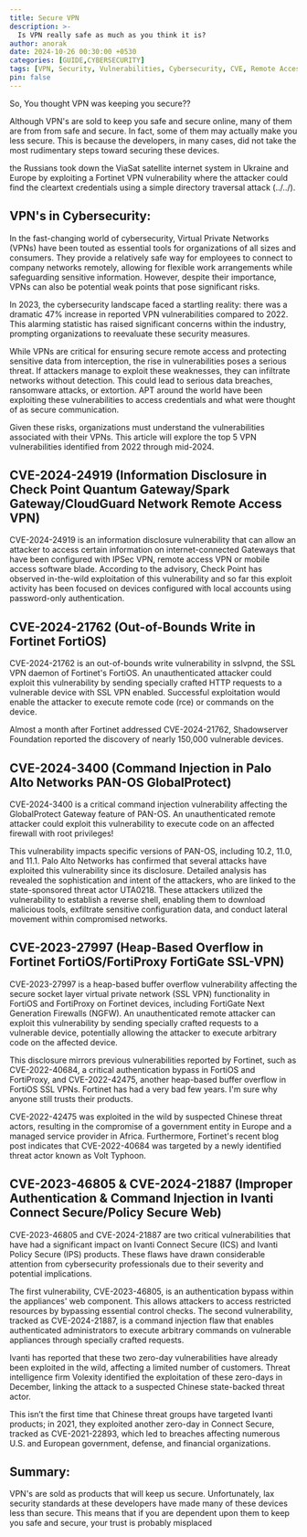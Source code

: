 ```yaml
---
title: Secure VPN 
description: >-
  Is VPN really safe as much as you think it is?
author: anorak
date: 2024-10-26 00:30:00 +0530
categories: [GUIDE,CYBERSECURITY]
tags: [VPN, Security, Vulnerabilities, Cybersecurity, CVE, Remote Access, Network Security, Serious Issue]
pin: false
---
```


So, You thought VPN was keeping you secure??

Although VPN's are sold to keep you safe and secure online, many of them are from from safe and secure. In fact, some of them may actually make you less secure. This is because the developers, in many cases, did not take the most rudimentary steps toward securing these devices.

the Russians took down the ViaSat satellite internet system in Ukraine and Europe by exploiting a Fortinet VPN vulnerability where the attacker could find the cleartext credentials using a simple directory traversal attack (../../).


## VPN's in Cybersecurity:


In the fast-changing world of cybersecurity, Virtual Private Networks (VPNs) have been touted as essential tools for organizations of all sizes and consumers. They provide a relatively safe way for employees to connect to company networks remotely, allowing for flexible work arrangements while safeguarding sensitive information. However, despite their importance, VPNs can also be potential weak points that pose significant risks.

In 2023, the cybersecurity landscape faced a startling reality: there was a dramatic 47% increase in reported VPN vulnerabilities compared to 2022. This alarming statistic has raised significant concerns within the industry, prompting organizations to reevaluate these security measures.

While VPNs are critical for ensuring secure remote access and protecting sensitive data from interception, the rise in vulnerabilities poses a serious threat. If attackers manage to exploit these weaknesses, they can infiltrate networks without detection. This could lead to serious data breaches, ransomware attacks, or extortion. APT around the world have been exploiting these vulnerabilities to access credentials and what were thought of as secure communication.

Given these risks, organizations must understand the vulnerabilities associated with their VPNs. This article will explore the top 5 VPN vulnerabilities identified from 2022 through mid-2024.

## CVE-2024-24919 (Information Disclosure in Check Point Quantum Gateway/Spark Gateway/CloudGuard Network Remote Access VPN)

CVE-2024-24919 is an information disclosure vulnerability that can allow an attacker to access certain information on internet-connected Gateways that have been configured with IPSec VPN, remote access VPN or mobile access software blade. According to the advisory, Check Point has observed in-the-wild exploitation of this vulnerability and so far this exploit activity has been focused on devices configured with local accounts using password-only authentication.

## CVE-2024-21762 (Out-of-Bounds Write in Fortinet FortiOS)


CVE-2024-21762 is an out-of-bounds write vulnerability in sslvpnd, the SSL VPN daemon of Fortinet's  FortiOS. An unauthenticated attacker could exploit this vulnerability by sending specially crafted HTTP requests to a vulnerable device with SSL VPN enabled. Successful exploitation would enable the attacker to execute remote code (rce) or commands on the device.

Almost a month after Fortinet addressed CVE-2024-21762, Shadowserver Foundation reported the discovery of nearly 150,000 vulnerable devices.

## CVE-2024-3400 (Command Injection in Palo Alto Networks PAN-OS GlobalProtect)

CVE-2024-3400 is a critical command injection vulnerability affecting the GlobalProtect Gateway feature of PAN-OS. An unauthenticated remote attacker could exploit this vulnerability to execute code on an affected firewall with root privileges!

This vulnerability impacts specific versions of PAN-OS, including 10.2, 11.0, and 11.1. Palo Alto Networks has confirmed that several attacks have exploited this vulnerability since its disclosure. Detailed analysis has revealed the sophistication and intent of the attackers, who are linked to the state-sponsored threat actor UTA0218. These attackers utilized the vulnerability to establish a reverse shell, enabling them to download malicious tools, exfiltrate sensitive configuration data, and conduct lateral movement within compromised networks.

## CVE-2023-27997 (Heap-Based Overflow in Fortinet FortiOS/FortiProxy FortiGate SSL-VPN)

CVE-2023-27997 is a heap-based buffer overflow vulnerability affecting the secure socket layer virtual private network (SSL VPN) functionality in FortiOS and FortiProxy on Fortinet devices, including FortiGate Next Generation Firewalls (NGFW). An unauthenticated remote attacker can exploit this vulnerability by sending specially crafted requests to a vulnerable device, potentially allowing the attacker to execute arbitrary code on the affected device.

This disclosure mirrors previous vulnerabilities reported by Fortinet, such as CVE-2022-40684, a critical authentication bypass in FortiOS and FortiProxy, and CVE-2022-42475, another heap-based buffer overflow in FortiOS SSL VPNs. Fortinet has had a very bad few years. I'm sure why anyone still trusts their products.

CVE-2022-42475 was exploited in the wild by suspected Chinese threat actors, resulting in the compromise of a government entity in Europe and a managed service provider in Africa. Furthermore, Fortinet's recent blog post indicates that CVE-2022-40684 was targeted by a newly identified threat actor known as Volt Typhoon.

## CVE-2023-46805 & CVE-2024-21887 (Improper Authentication & Command Injection in Ivanti Connect Secure/Policy Secure Web)

CVE-2023-46805 and CVE-2024-21887 are two critical vulnerabilities that have had a significant impact on Ivanti Connect Secure (ICS) and Ivanti Policy Secure (IPS) products. These flaws have drawn considerable attention from cybersecurity professionals due to their severity and potential implications.

The first vulnerability, CVE-2023-46805, is an authentication bypass within the appliances' web component. This allows attackers to access restricted resources by bypassing essential control checks. The second vulnerability, tracked as CVE-2024-21887, is a command injection flaw that enables authenticated administrators to execute arbitrary commands on vulnerable appliances through specially crafted requests.

Ivanti has reported that these two zero-day vulnerabilities have already been exploited in the wild, affecting a limited number of customers. Threat intelligence firm Volexity identified the exploitation of these zero-days in December, linking the attack to a suspected Chinese state-backed threat actor.

This isn’t the first time that Chinese threat groups have targeted Ivanti products; in 2021, they exploited another zero-day in Connect Secure, tracked as CVE-2021-22893, which led to breaches affecting numerous U.S. and European government, defense, and financial organizations.

## Summary:


VPN's are sold as products that will keep us secure. Unfortunately, lax security standards at these developers have made many of these devices less than secure. This means that if you are dependent upon them to keep you safe and secure, your trust is probably misplaced

















